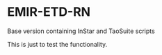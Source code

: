 EMIR-ETD-RN
===========

Base version containing InStar and TaoSuite scripts

This is just to test the functionality.
